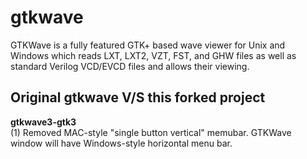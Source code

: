 # gtkwave
GTKWave is a fully featured GTK+ based wave viewer for Unix and Windows which reads LXT, LXT2, VZT, FST, and GHW files as well as standard Verilog VCD/EVCD files and allows their viewing.

## Original gtkwave V/S this forked project

**gtkwave3-gtk3**  
(1) Removed MAC-style "single button vertical" memubar. GTKWave window will have Windows-style horizontal menu bar.
